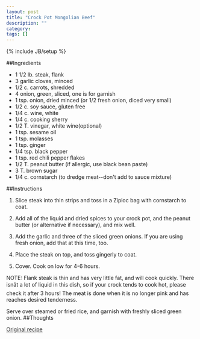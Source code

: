 ```yaml
---
layout: post
title: "Crock Pot Mongolian Beef"
description: ""
category: 
tags: []
---
```

{% include JB/setup %}

##Ingredients
* 1 1/2 lb. steak, flank
* 3 garlic cloves, minced
* 1/2 c. carrots, shredded
* 4 onion, green, sliced, one is for garnish
* 1 tsp. onion, dried minced (or 1/2 fresh onion, diced very small)
* 1/2 c. soy sauce, gluten free
* 1/4 c. wine, white
* 1/4 c. cooking sherry
* 1/2 T. vinegar, white wine(optional)
* 1 tsp. sesame oil
* 1 tsp. molasses
* 1 tsp. ginger
* 1/4 tsp. black pepper
* 1 tsp. red chili pepper flakes
* 1/2 T. peanut butter (if allergic, use black bean paste)
* 3 T. brown sugar
* 1/4 c. cornstarch (to dredge meat--don't add to sauce mixture)

##Instructions

1. Slice steak into thin strips and toss in a Ziploc bag with cornstarch to coat.

2. Add all of the liquid and dried spices to your crock pot, and the peanut butter (or alternative if necessary), and mix well.

3. Add the garlic and three of the sliced green onions. If you are using fresh onion, add that at this time, too.

4. Place the steak on top, and toss gingerly to coat.

5. Cover. Cook on low for 4-6 hours.

NOTE: Flank steak is thin and has very little fat, and will cook quickly. There isnât a lot of liquid in this dish, so if your crock tends to cook hot, please check it after 3 hours! The meat is done when it is no longer pink and has reaches desired tenderness.

Serve over steamed or fried rice, and garnish with freshly sliced green onion.
##Thoughts

[Original recipe](http://getcrocked.com/2013/01/15/crock-pot-mongolian-beef/)
